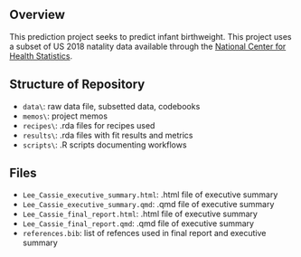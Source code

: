## Overview
This prediction project seeks to predict infant birthweight. This project uses a subset of US 2018 natality data available through the [National Center for Health Statistics](https://www.cdc.gov/nchs/nvss/births.htm). 

## Structure of Repository
- `data\`: raw data file, subsetted data, codebooks
- `memos\`: project memos
- `recipes\`: .rda files for recipes used
- `results\`: .rda files with fit results and metrics
- `scripts\`: .R scripts documenting workflows

## Files
- `Lee_Cassie_executive_summary.html`: .html file of executive summary
- `Lee_Cassie_executive_summary.qmd`: .qmd file of executive summary
- `Lee_Cassie_final_report.html`: .html file of executive summary
- `Lee_Cassie_final_report.qmd`: .qmd file of executive summary
- `references.bib`: list of refences used in final report and executive summary
